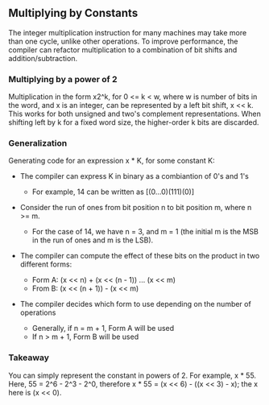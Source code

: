 ## Multiplying by Constants
The integer multiplication instruction for many machines may take more than one cycle, unlike other operations.
To improve performance, the compiler can refactor multiplication to a combination of bit shifts and addition/subtraction.

### Multiplying by a power of 2
Multiplication in the form x2^k, for 0 <= k < w, where w is number of bits in the word, and x is an integer, can be represented by a left bit shift, x << k.
This works for both unsigned and two's complement representations.
When shifting left by k for a fixed word size, the higher-order k bits are discarded.

### Generalization
Generating code for an expression x * K, for some constant K:
- The compiler can express K in binary as a combiantion of 0's and 1's
  - For example, 14 can be written as [(0...0)(111)(0)]
- Consider the run of ones from bit position n to bit position m, where n >= m.
  - For the case of 14, we have n = 3, and m = 1 (the initial m is the MSB in the run of ones and m is the LSB).
- The compiler can compute the effect of these bits on the product in two different forms:
  - Form A: (x << n) + (x << (n - 1)) ... (x << m)
  - From B: (x << (n + 1)) - (x << m)

- The compiler decides which form to use depending on the number of operations
  - Generally, if n = m + 1, Form A will be used
  - If n > m + 1, Form B will be used

### Takeaway
You can simply represent the constant in powers of 2.
For example, x * 55. Here, 55 = 2^6 - 2^3 - 2^0, therefore
x * 55 = (x << 6) - ((x << 3) - x); the x here is (x << 0).


